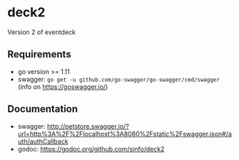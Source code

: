# deck2
Version 2 of eventdeck

## Requirements

- go version >= 1.11
- swagger: `go get -u github.com/go-swagger/go-swagger/cmd/swagger` (info on https://goswagger.io/)

## Documentation

- swagger: http://petstore.swagger.io/?url=http%3A%2F%2Flocalhost%3A8080%2Fstatic%2Fswagger.json#/auth/authCallback
- godoc: https://godoc.org/github.com/sinfo/deck2